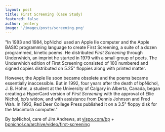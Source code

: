 ```yaml
---
layout: post
title: First Screening (Case Study)  
featured: false
author: jentery
image: '/images/posts/screening.png'
---
```


"In 1983 and 1984, bpNichol used an Apple IIe computer and the Apple BASIC programming language to create First Screening, a suite of a dozen programmed, kinetic poems. He distributed *First Screening* through Underwhich, an imprint he started in 1979 with a small group of poets. The Underwhich edition of First Screening consisted of 100 numbered and signed copies distributed on 5.25" floppies along with printed matter.

However, the Apple IIe soon became obsolete and the poems became essentially inaccessible. But in 1992, four years after the death of bpNichol, J. B. Hohm, a student at the University of Calgary in Alberta, Canada, began creating a HyperCard version of *First Screening* with the approval of Ellie Nichol, bp’s widow, and with assistance from Dennis Johnson and Fred Wah. In 1993, Red Deer College Press published it on a 3.5" floppy disk for the Macintosh computer." 

By bpNichol, care of Jim Andrews, at [vispo.com/bp](http://www.vispo.com/bp/) + [bpnichol.ca/archive/video/first-screening](http://www.bpnichol.ca/archive/video/first-screening)
